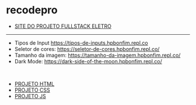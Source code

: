 # recodepro
* [SITE DO PROJETO FULLSTACK ELETRO](https://hpbonfim.github.io/fullstack-eletro/index.html)
<hr>

* Tipos de Input https://tipos-de-inputs.hpbonfim.repl.co
* Seletor de cores: https://seletor-de-cores.hpbonfim.repl.co/
* Tamanho da imagem: https://tamanho-da-imagem.hpbonfim.repl.co/
* Dark Mode: https://dark-side-of-the-moon.hpbonfim.repl.co/

<br>

* [PROJETO HTML](/PROJETOS/PROJETOHTML)
* [PROJETO CSS](/PROJETOS/PROJETOCSS)
* [PROJETO JS](https://github.com/hpbonfim/fullstack-eletro)
